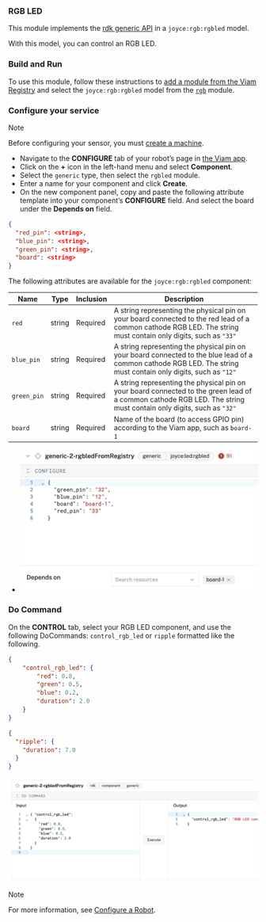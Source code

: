 ### RGB LED

This module implements the [rdk generic API](https://docs.viam.com/appendix/apis/components/generic/) in a `joyce:rgb:rgbled` model.

With this model, you can control an RGB LED.

### Build and Run

To use this module, follow these instructions to [add a module from the Viam Registry](https://docs.viam.com/registry/configure/#add-a-modular-resource-from-the-viam-registry) and select the `joyce:rgb:rgbled` model from the [`rgb`](https://app.viam.com/module/joyce/rgb) module.

### Configure your service

> [!NOTE]  
> Before configuring your sensor, you must [create a machine](https://docs.viam.com/cloud/machines/#add-a-new-machine).

- Navigate to the **CONFIGURE** tab of your robot’s page in [the Viam app](https://app.viam.com/).
- Click on the **+** icon in the left-hand menu and select **Component**.
- Select the `generic` type, then select the `rgbled` module.
- Enter a name for your component and click **Create**.
- On the new component panel, copy and paste the following attribute template into your component’s **CONFIGURE** field. And select the board under the **Depends on** field.

```json
{
  "red_pin": <string>,
  "blue_pin": <string>,
  "green_pin": <string>,
  "board": <string>
}
```

The following attributes are available for the `joyce:rgb:rgbled` component:

| Name        | Type  | Inclusion | Description                            |
| ----------- | ----- | --------- | -------------------------------------- |
| `red` | string | Required | A string representing the physical pin on your board connected to the red lead of a common cathode RGB LED. The string must contain only digits, such as `"33"`  |
| `blue_pin` | string | Required | A string representing the physical pin on your board connected to the blue lead of a common cathode RGB LED. The string must contain only digits, such as `"12"`  |
| `green_pin` | string | Required | A string representing the physical pin on your board connected to the green lead of a common cathode RGB LED. The string must contain only digits, such as `"32"`  |
| `board`     | string | Required | Name of the board (to access GPIO pin) according to the Viam app, such as `board-1` |
- ![configure attributes](./configLED.png)

### Do Command
On the **CONTROL** tab, select your RGB LED component, and use the following DoCommands: `control_rgb_led` or `ripple` formatted like the following.

```json
{
    "control_rgb_led": {
        "red": 0.8,
        "green": 0.5,
        "blue": 0.2,
        "duration": 2.0
    }
}

````

```json
{
  "ripple": {
    "duration": 7.0
  }
}
```
![do command](./doCommandLED.png)

> [!NOTE]  
> For more information, see [Configure a Robot](https://docs.viam.com/manage/configuration/).
